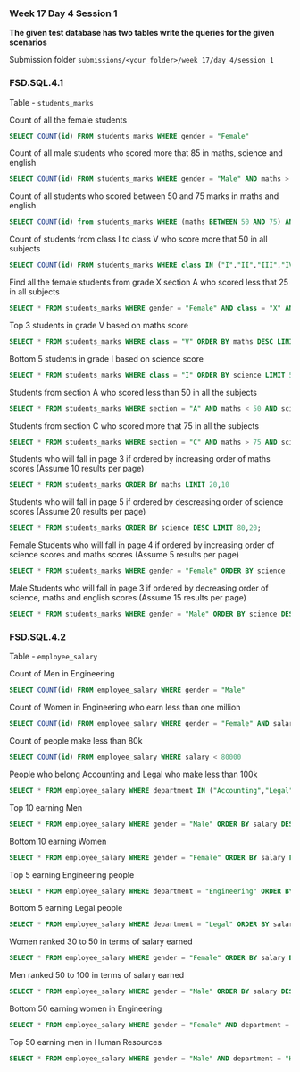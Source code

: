 ### Week 17 Day 4 Session 1

**The given test database has two tables write the queries for the given scenarios**

Submission folder `submissions/<your_folder>/week_17/day_4/session_1`

### FSD.SQL.4.1

Table - `students_marks`

Count of all the female students

```sql
SELECT COUNT(id) FROM students_marks WHERE gender = "Female"
```

Count of all male students who scored more that 85 in maths, science and english

```sql
SELECT COUNT(id) FROM students_marks WHERE gender = "Male" AND maths > 85 AND science > 85 AND english > 85
```

Count of all students who scored between 50 and 75 marks in maths and english

```sql
SELECT COUNT(id) from students_marks WHERE (maths BETWEEN 50 AND 75) AND (english BETWEEN 50 AND 75)
```

Count of students from class I to class V who score more that 50 in all subjects

```sql
SELECT COUNT(id) FROM students_marks WHERE class IN ("I","II","III","IV","V") AND maths > 50 AND science > 50 AND english > 50
```

Find all the female students from grade X  section A who scored  less that 25 in all subjects

```sql
SELECT * FROM students_marks WHERE gender = "Female" AND class = "X" AND section = "A" AND maths < 25 AND science < 25 AND english < 25
```

Top 3 students in grade V based on maths score

```sql
SELECT * FROM students_marks WHERE class = "V" ORDER BY maths DESC LIMIT 3
```

Bottom 5 students in grade I based on science score

```sql
SELECT * FROM students_marks WHERE class = "I" ORDER BY science LIMIT 5
```

Students from section A who scored less than 50 in all the subjects

```sql
SELECT * FROM students_marks WHERE section = "A" AND maths < 50 AND science < 50 AND english < 50
```

Students from section C who scored more that 75 in all the subjects

```sql
SELECT * FROM students_marks WHERE section = "C" AND maths > 75 AND science > 75 AND english > 75
```

Students who will fall in page 3 if ordered by increasing order of maths scores (Assume 10 results per page)

```sql
SELECT * FROM students_marks ORDER BY maths LIMIT 20,10
```

Students who will fall in page 5 if ordered by descreasing order of science scores (Assume 20 results per page)

```sql
SELECT * FROM students_marks ORDER BY science DESC LIMIT 80,20;
```


Female Students who will fall in page 4 if ordered by increasing order of science scores and maths scores (Assume 5 results per page)

```sql
SELECT * FROM students_marks WHERE gender = "Female" ORDER BY science , maths LIMIT 15,5
```

Male Students who will fall in page 3 if ordered by decreasing order of science, maths and english scores (Assume 15 results per page)

```sql
SELECT * FROM students_marks WHERE gender = "Male" ORDER BY science DESC, maths DESC, english DESC LIMIT 30,15
```

### FSD.SQL.4.2

Table - `employee_salary`

Count of Men in Engineering

```sql
SELECT COUNT(id) FROM employee_salary WHERE gender = "Male"
```

Count of Women in Engineering who earn less than one million

```sql
SELECT COUNT(id) FROM employee_salary WHERE gender = "Female" AND salary < 1000000
```

Count of people make less than 80k

```sql
SELECT COUNT(id) FROM employee_salary WHERE salary < 80000
```

People who belong Accounting and Legal who make less than 100k 

```sql
SELECT * FROM employee_salary WHERE department IN ("Accounting","Legal") AND salary < 100000
```

Top 10 earning Men

```sql
SELECT * FROM employee_salary WHERE gender = "Male" ORDER BY salary DESC LIMIT 10
```

Bottom 10 earning Women

```sql
SELECT * FROM employee_salary WHERE gender = "Female" ORDER BY salary LIMIT 10
```

Top 5 earning Engineering people

```sql
SELECT * FROM employee_salary WHERE department = "Engineering" ORDER BY salary DESC LIMIT 5
```

Bottom 5 earning Legal people

```sql
SELECT * FROM employee_salary WHERE department = "Legal" ORDER BY salary LIMIT 5
```

Women ranked 30 to 50 in terms of salary earned

```sql
SELECT * FROM employee_salary WHERE gender = "Female" ORDER BY salary DESC LIMIT 30,20
```

Men ranked 50 to 100 in terms of salary earned

```sql
SELECT * FROM employee_salary WHERE gender = "Male" ORDER BY salary DESC LIMIT 50,50
```

Bottom 50 earning women in Engineering

```sql
SELECT * FROM employee_salary WHERE gender = "Female" AND department = "Engineering" ORDER BY salary LIMIT 50
```

Top 50 earning men in Human Resources

```sql
SELECT * FROM employee_salary WHERE gender = "Male" AND department = "Human Resources" ORDER BY salary DESC LIMIT 50
```